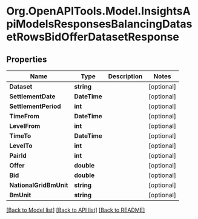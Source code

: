 # Org.OpenAPITools.Model.InsightsApiModelsResponsesBalancingDatasetRowsBidOfferDatasetResponse

## Properties

Name | Type | Description | Notes
------------ | ------------- | ------------- | -------------
**Dataset** | **string** |  | [optional] 
**SettlementDate** | **DateTime** |  | [optional] 
**SettlementPeriod** | **int** |  | [optional] 
**TimeFrom** | **DateTime** |  | [optional] 
**LevelFrom** | **int** |  | [optional] 
**TimeTo** | **DateTime** |  | [optional] 
**LevelTo** | **int** |  | [optional] 
**PairId** | **int** |  | [optional] 
**Offer** | **double** |  | [optional] 
**Bid** | **double** |  | [optional] 
**NationalGridBmUnit** | **string** |  | [optional] 
**BmUnit** | **string** |  | [optional] 

[[Back to Model list]](../README.md#documentation-for-models) [[Back to API list]](../README.md#documentation-for-api-endpoints) [[Back to README]](../README.md)

